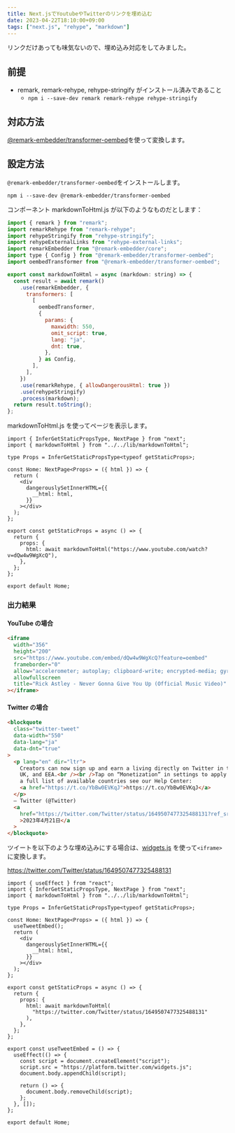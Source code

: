 ```yaml
---
title: Next.jsでYoutubeやTwitterのリンクを埋め込む
date: 2023-04-22T18:10:00+09:00
tags: ["next.js", "rehype", "markdown"]
---
```


リンクだけあっても味気ないので、埋め込み対応をしてみました。

## 前提

- remark, remark-rehype, rehype-stringify がインストール済みであること
  - `npm i --save-dev remark remark-rehype rehype-stringify`

## 対応方法

[@remark-embedder/transformer-oembed](https://github.com/remark-embedder/transformer-oembed)を使って変換します。

## 設定方法

`@remark-embedder/transformer-oembed`をインストールします。

```console
npm i --save-dev @remark-embedder/transformer-oembed
```

コンポーネント markdownToHtml.js が以下のようなものだとします：

```ts:markdownToHtml.js
import { remark } from "remark";
import remarkRehype from "remark-rehype";
import rehypeStringify from "rehype-stringify";
import rehypeExternalLinks from "rehype-external-links";
import remarkEmbedder from "@remark-embedder/core";
import type { Config } from "@remark-embedder/transformer-oembed";
import oembedTransformer from "@remark-embedder/transformer-oembed";

export const markdownToHtml = async (markdown: string) => {
  const result = await remark()
    .use(remarkEmbedder, {
      transformers: [
        [
          oembedTransformer,
          {
            params: {
              maxwidth: 550,
              omit_script: true,
              lang: "ja",
              dnt: true,
            },
          } as Config,
        ],
      ],
    })
    .use(remarkRehype, { allowDangerousHtml: true })
    .use(rehypeStringify)
    .process(markdown);
  return result.toString();
};
```

markdownToHtml.js を使ってページを表示します。

```ts:index.tsx
import { InferGetStaticPropsType, NextPage } from "next";
import { markdownToHtml } from "../../lib/markdownToHtml";

type Props = InferGetStaticPropsType<typeof getStaticProps>;

const Home: NextPage<Props> = ({ html }) => {
  return (
    <div
      dangerouslySetInnerHTML={{
        __html: html,
      }}
    ></div>
  );
};

export const getStaticProps = async () => {
  return {
    props: {
      html: await markdownToHtml("https://www.youtube.com/watch?v=dQw4w9WgXcQ"),
    },
  };
};

export default Home;
```

### 出力結果

#### YouTube の場合

```html
<iframe
  width="356"
  height="200"
  src="https://www.youtube.com/embed/dQw4w9WgXcQ?feature=oembed"
  frameborder="0"
  allow="accelerometer; autoplay; clipboard-write; encrypted-media; gyroscope; picture-in-picture; web-share"
  allowfullscreen
  title="Rick Astley - Never Gonna Give You Up (Official Music Video)"
></iframe>
```

#### Twitter の場合

```html
<blockquote
  class="twitter-tweet"
  data-width="550"
  data-lang="ja"
  data-dnt="true"
>
  <p lang="en" dir="ltr">
    Creators can now sign up and earn a living directly on Twitter in the EU,
    UK, and EEA.<br /><br />Tap on “Monetization” in settings to apply today.<br /><br />For
    a full list of available countries see our Help Center:
    <a href="https://t.co/YbBw0EVKqJ">https://t.co/YbBw0EVKqJ</a>
  </p>
  — Twitter (@Twitter)
  <a
    href="https://twitter.com/Twitter/status/1649507477325488131?ref_src=twsrc%5Etfw"
    >2023年4月21日</a
  >
</blockquote>
```

ツイートを以下のような埋め込みにする場合は、[widgets.js](https://platform.twitter.com/widgets.js) を使って`<iframe>`に変換します。

https://twitter.com/Twitter/status/1649507477325488131

```ts:index.tsx
import { useEffect } from "react";
import { InferGetStaticPropsType, NextPage } from "next";
import { markdownToHtml } from "../../lib/markdownToHtml";

type Props = InferGetStaticPropsType<typeof getStaticProps>;

const Home: NextPage<Props> = ({ html }) => {
  useTweetEmbed();
  return (
    <div
      dangerouslySetInnerHTML={{
        __html: html,
      }}
    ></div>
  );
};

export const getStaticProps = async () => {
  return {
    props: {
      html: await markdownToHtml(
        "https://twitter.com/Twitter/status/1649507477325488131"
      ),
    },
  };
};

export const useTweetEmbed = () => {
  useEffect(() => {
    const script = document.createElement("script");
    script.src = "https://platform.twitter.com/widgets.js";
    document.body.appendChild(script);

    return () => {
      document.body.removeChild(script);
    };
  }, []);
};

export default Home;
```
